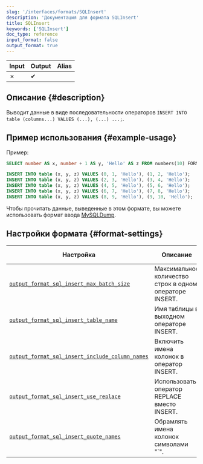 ```yaml
---
slug: '/interfaces/formats/SQLInsert'
description: 'Документация для формата SQLInsert'
title: SQLInsert
keywords: ['SQLInsert']
doc_type: reference
input_format: false
output_format: true
---
```

| Input | Output | Alias |
|-------|--------|-------|
| ✗     | ✔      |       |

## Описание {#description}

Выводит данные в виде последовательности операторов `INSERT INTO table (columns...) VALUES (...), (...) ...;`.

## Пример использования {#example-usage}

Пример:

```sql
SELECT number AS x, number + 1 AS y, 'Hello' AS z FROM numbers(10) FORMAT SQLInsert SETTINGS output_format_sql_insert_max_batch_size = 2
```

```sql
INSERT INTO table (x, y, z) VALUES (0, 1, 'Hello'), (1, 2, 'Hello');
INSERT INTO table (x, y, z) VALUES (2, 3, 'Hello'), (3, 4, 'Hello');
INSERT INTO table (x, y, z) VALUES (4, 5, 'Hello'), (5, 6, 'Hello');
INSERT INTO table (x, y, z) VALUES (6, 7, 'Hello'), (7, 8, 'Hello');
INSERT INTO table (x, y, z) VALUES (8, 9, 'Hello'), (9, 10, 'Hello');
```

Чтобы прочитать данные, выведенные в этом формате, вы можете использовать формат ввода [MySQLDump](../formats/MySQLDump.md).

## Настройки формата {#format-settings}

| Настройка                                                                                                                                 | Описание                                         | По умолчанию   |
|-------------------------------------------------------------------------------------------------------------------------------------------|--------------------------------------------------|----------------|
| [`output_format_sql_insert_max_batch_size`](../../operations/settings/settings-formats.md/#output_format_sql_insert_max_batch_size)       | Максимальное количество строк в одном операторе INSERT. | `65505`        |
| [`output_format_sql_insert_table_name`](../../operations/settings/settings-formats.md/#output_format_sql_insert_table_name)               | Имя таблицы в выходном операторе INSERT.              | `'table'`      |
| [`output_format_sql_insert_include_column_names`](../../operations/settings/settings-formats.md/#output_format_sql_insert_include_column_names) | Включить имена колонок в оператор INSERT.            | `true`         |
| [`output_format_sql_insert_use_replace`](../../operations/settings/settings-formats.md/#output_format_sql_insert_use_replace)             | Использовать оператор REPLACE вместо INSERT.         | `false`        |
| [`output_format_sql_insert_quote_names`](../../operations/settings/settings-formats.md/#output_format_sql_insert_quote_names)             | Обрамлять имена колонок символами "\`".           | `true`         |